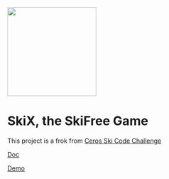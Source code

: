 <img src="https://i.imgur.com/E6d4jv7.png" height="200"  />

# SkiX, the SkiFree Game

This project is a frok from [Ceros Ski Code Challenge](https://github.com/tobbie/ceros-ski-master)


[Doc](https://web2solutions.github.io/skix/code)

[Demo](https://skix.vercel.app/)
